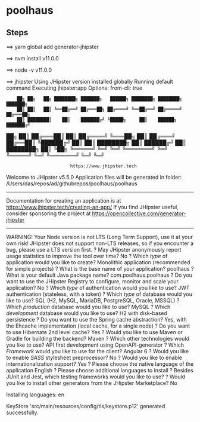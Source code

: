 # poolhaus

## Steps

==> yarn global add generator-jhipster

==> nvm install v11.0.0

==> node -v
v11.0.0


==> jhipster
Using JHipster version installed globally
Running default command
Executing jhipster:app
Options: from-cli: true


        ██╗ ██╗   ██╗ ████████╗ ███████╗   ██████╗ ████████╗ ████████╗ ███████╗
        ██║ ██║   ██║ ╚══██╔══╝ ██╔═══██╗ ██╔════╝ ╚══██╔══╝ ██╔═════╝ ██╔═══██╗
        ██║ ████████║    ██║    ███████╔╝ ╚█████╗     ██║    ██████╗   ███████╔╝
  ██╗   ██║ ██╔═══██║    ██║    ██╔════╝   ╚═══██╗    ██║    ██╔═══╝   ██╔══██║
  ╚██████╔╝ ██║   ██║ ████████╗ ██║       ██████╔╝    ██║    ████████╗ ██║  ╚██╗
   ╚═════╝  ╚═╝   ╚═╝ ╚═══════╝ ╚═╝       ╚═════╝     ╚═╝    ╚═══════╝ ╚═╝   ╚═╝

                            https://www.jhipster.tech

Welcome to JHipster v5.5.0
Application files will be generated in folder: /Users/das/repos/ad/githubrepos/poolhaus/poolhaus
 _______________________________________________________________________________________________________________

  Documentation for creating an application is at https://www.jhipster.tech/creating-an-app/
  If you find JHipster useful, consider sponsoring the project at https://opencollective.com/generator-jhipster
 _______________________________________________________________________________________________________________

WARNING! Your Node version is not LTS (Long Term Support), use it at your own risk! JHipster does not support non-LTS releases, so if you encounter a bug, please use a LTS version first.
? May JHipster anonymously report usage statistics to improve the tool over time? No
? Which *type* of application would you like to create? Monolithic application (recommended for simple projects)
? What is the base name of your application? poolhaus
? What is your default Java package name? com.poolhaus.poolhaus
? Do you want to use the JHipster Registry to configure, monitor and scale your application? No
? Which *type* of authentication would you like to use? JWT authentication (stateless, with a token)
? Which *type* of database would you like to use? SQL (H2, MySQL, MariaDB, PostgreSQL, Oracle, MSSQL)
? Which *production* database would you like to use? MySQL
? Which *development* database would you like to use? H2 with disk-based persistence
? Do you want to use the Spring cache abstraction? Yes, with the Ehcache implementation (local cache, for a single node)
? Do you want to use Hibernate 2nd level cache? Yes
? Would you like to use Maven or Gradle for building the backend? Maven
? Which other technologies would you like to use? API first development using OpenAPI-generator
? Which *Framework* would you like to use for the client? Angular 6
? Would you like to enable *SASS* stylesheet preprocessor? No
? Would you like to enable internationalization support? Yes
? Please choose the native language of the application English
? Please choose additional languages to install 
? Besides JUnit and Jest, which testing frameworks would you like to use? 
? Would you like to install other generators from the JHipster Marketplace? No

Installing languages: en

KeyStore 'src/main/resources/config/tls/keystore.p12' generated successfully.


